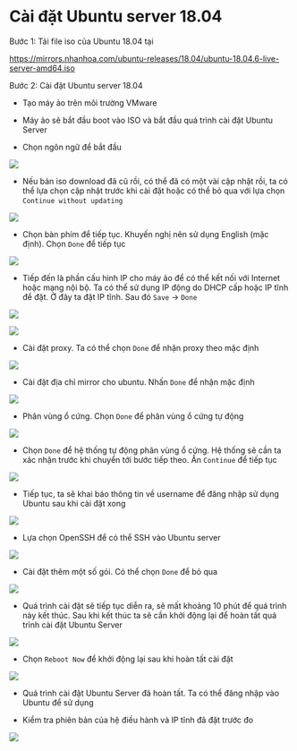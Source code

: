 # Cài đặt Ubuntu server 18.04 
Bước 1: Tải file iso của Ubuntu 18.04 tại

https://mirrors.nhanhoa.com/ubuntu-releases/18.04/ubuntu-18.04.6-live-server-amd64.iso

Bước 2: Cài đặt Ubuntu server 18.04
- Tạo máy ảo trên môi trường VMware
- Máy ảo sẽ bắt đầu boot vào ISO và bắt đầu quá trình cài đặt Ubuntu Server

- Chọn ngôn ngữ để bắt đầu

![](./images/ubuntu18-1.png)

- Nếu bản iso download đã cũ rồi, có thể đã có một vài cập nhật rồi, ta có thể lựa chọn cập nhật trước khi cài đặt hoặc có thể bỏ qua với lựa chọn `Continue without updating`

![](./images/ubuntu18-2.png)

- Chọn bàn phím để tiếp tục. Khuyến nghị nên sử dụng English (mặc định). Chọn `Done` để tiếp tục 

![](./images/ubuntu18-3.png)

- Tiếp đến là phần cấu hình IP cho máy ảo để có thể kết nối với Internet hoặc mạng nội bộ. Ta có thể sử dụng IP động do DHCP cấp hoặc IP tĩnh để đặt. Ở đây ta đặt IP tĩnh. Sau đó `Save` -> `Done`

![](./images/ubuntu18-4.png)

![](./images/ubuntu18-5.png)

- Cài đặt proxy. Ta có thể chọn `Done` để nhận proxy theo mặc định

![](./images/ubuntu18-6.png)

- Cài đặt địa chỉ mirror cho ubuntu. Nhấn `Done` để nhận mặc định

![](./images/ubuntu18-7.png)

- Phân vùng ổ cứng. Chọn `Done` để phân vùng ổ cứng tự động

![](./images/ubuntu18-8.png)

- Chọn `Done` để hệ thống tự động phân vùng ổ cứng. Hệ thống sẽ cần ta xác nhận trước khi chuyển tới bước tiếp theo. Ấn `Continue` để tiếp tục

![](./images/ubuntu18-9.png)

- Tiếp tục, ta sẽ khai báo thông tin về username để đăng nhập sử dụng Ubuntu sau khi cài đặt xong

![](./images/ubuntu18-10.png)

- Lựa chọn OpenSSH để có thể SSH vào Ubuntu server

![](./images/ubuntu18-11.png)

- Cài đặt thêm một số gói. Có thể chọn `Done` để bỏ qua

![](./images/ubuntu18-12.png)

- Quá trình cài đặt sẽ tiếp tục diễn ra, sẽ mất khoảng 10 phút để quá trình này kết thúc. Sau khi kết thúc ta sẽ cần khởi động lại để hoàn tất quá trình cài đặt Ubuntu Server

![](./images/ubuntu18-13.png)

- Chọn `Reboot Now` để khởi động lại sau khi hoàn tất cài đặt

![](./images/ubuntu18-14.png)

- Quá trình cài đặt Ubuntu Server đã hoàn tất. Ta có thể đăng nhập vào Ubuntu để sử dụng

- Kiểm tra phiên bản của hệ điều hành và IP tĩnh đã đặt trước đo

![](./images/ubuntu18-15.png)
